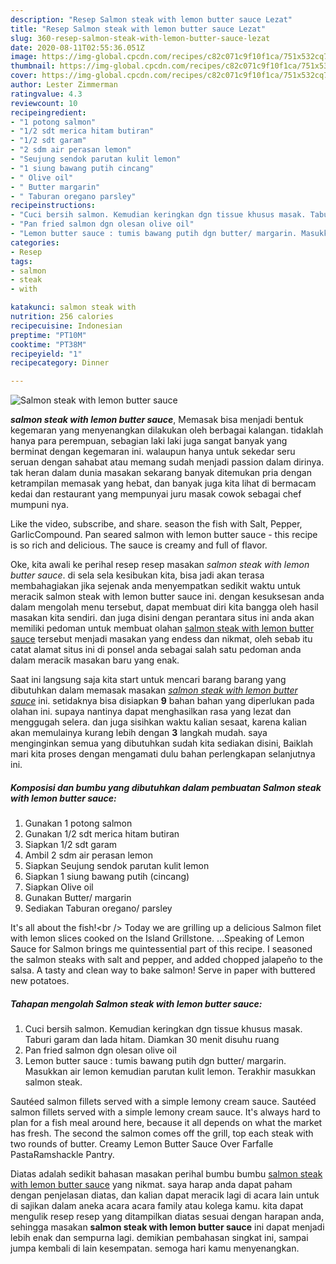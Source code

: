 ```yaml
---
description: "Resep Salmon steak with lemon butter sauce Lezat"
title: "Resep Salmon steak with lemon butter sauce Lezat"
slug: 360-resep-salmon-steak-with-lemon-butter-sauce-lezat
date: 2020-08-11T02:55:36.051Z
image: https://img-global.cpcdn.com/recipes/c82c071c9f10f1ca/751x532cq70/salmon-steak-with-lemon-butter-sauce-foto-resep-utama.jpg
thumbnail: https://img-global.cpcdn.com/recipes/c82c071c9f10f1ca/751x532cq70/salmon-steak-with-lemon-butter-sauce-foto-resep-utama.jpg
cover: https://img-global.cpcdn.com/recipes/c82c071c9f10f1ca/751x532cq70/salmon-steak-with-lemon-butter-sauce-foto-resep-utama.jpg
author: Lester Zimmerman
ratingvalue: 4.3
reviewcount: 10
recipeingredient:
- "1 potong salmon"
- "1/2 sdt merica hitam butiran"
- "1/2 sdt garam"
- "2 sdm air perasan lemon"
- "Seujung sendok parutan kulit lemon"
- "1 siung bawang putih cincang"
- " Olive oil"
- " Butter margarin"
- " Taburan oregano parsley"
recipeinstructions:
- "Cuci bersih salmon. Kemudian keringkan dgn tissue khusus masak. Taburi garam dan lada hitam. Diamkan 30 menit disuhu ruang"
- "Pan fried salmon dgn olesan olive oil"
- "Lemon butter sauce : tumis bawang putih dgn butter/ margarin. Masukkan air lemon kemudian parutan kulit lemon. Terakhir masukkan salmon steak."
categories:
- Resep
tags:
- salmon
- steak
- with

katakunci: salmon steak with 
nutrition: 256 calories
recipecuisine: Indonesian
preptime: "PT10M"
cooktime: "PT38M"
recipeyield: "1"
recipecategory: Dinner

---
```



![Salmon steak with lemon butter sauce](https://img-global.cpcdn.com/recipes/c82c071c9f10f1ca/751x532cq70/salmon-steak-with-lemon-butter-sauce-foto-resep-utama.jpg)

<b><i>salmon steak with lemon butter sauce</i></b>, Memasak bisa menjadi bentuk kegemaran yang menyenangkan dilakukan oleh berbagai kalangan. tidaklah hanya para perempuan, sebagian laki laki juga sangat banyak yang berminat dengan kegemaran ini. walaupun hanya untuk sekedar seru seruan dengan sahabat atau memang sudah menjadi passion dalam dirinya. tak heran dalam dunia masakan sekarang banyak ditemukan pria dengan ketrampilan memasak yang hebat, dan banyak juga kita lihat di bermacam kedai dan restaurant yang mempunyai juru masak cowok sebagai chef mumpuni nya.

Like the video, subscribe, and share. season the fish with Salt, Pepper, GarlicCompound. Pan seared salmon with lemon butter sauce - this recipe is so rich and delicious. The sauce is creamy and full of flavor.

Oke, kita awali ke perihal resep resep masakan <i>salmon steak with lemon butter sauce</i>. di sela sela kesibukan kita, bisa jadi akan terasa membahagiakan jika sejenak anda menyempatkan sedikit waktu untuk meracik salmon steak with lemon butter sauce ini. dengan kesuksesan anda dalam mengolah menu tersebut, dapat membuat diri kita bangga oleh hasil masakan kita sendiri. dan juga disini dengan perantara situs ini anda akan memiliki pedoman untuk membuat olahan <u>salmon steak with lemon butter sauce</u> tersebut menjadi masakan yang endess dan nikmat, oleh sebab itu catat alamat situs ini di ponsel anda sebagai salah satu pedoman anda dalam meracik masakan baru yang enak.


Saat ini langsung saja kita start untuk mencari barang barang yang dibutuhkan dalam memasak masakan <u><i>salmon steak with lemon butter sauce</i></u> ini. setidaknya bisa disiapkan <b>9</b> bahan bahan yang diperlukan pada olahan ini. supaya nantinya dapat menghasilkan rasa yang lezat dan menggugah selera. dan juga sisihkan waktu kalian sesaat, karena kalian akan memulainya kurang lebih dengan <b>3</b> langkah mudah. saya menginginkan semua yang dibutuhkan sudah kita sediakan disini, Baiklah mari kita proses dengan mengamati dulu bahan perlengkapan selanjutnya ini.

<!--inarticleads1-->

##### Komposisi dan bumbu yang dibutuhkan dalam pembuatan Salmon steak with lemon butter sauce:

1. Gunakan 1 potong salmon
1. Gunakan 1/2 sdt merica hitam butiran
1. Siapkan 1/2 sdt garam
1. Ambil 2 sdm air perasan lemon
1. Siapkan Seujung sendok parutan kulit lemon
1. Siapkan 1 siung bawang putih (cincang)
1. Siapkan  Olive oil
1. Gunakan  Butter/ margarin
1. Sediakan  Taburan oregano/ parsley


It&#39;s all about the fish!&lt;br /&gt; Today we are grilling up a delicious Salmon filet with lemon slices cooked on the Island Grillstone. …Speaking of Lemon Sauce for Salmon brings me quintessential part of this recipe. I seasoned the salmon steaks with salt and pepper, and added chopped jalapeño to the salsa. A tasty and clean way to bake salmon! Serve in paper with buttered new potatoes. 

<!--inarticleads2-->

##### Tahapan mengolah Salmon steak with lemon butter sauce:

1. Cuci bersih salmon. Kemudian keringkan dgn tissue khusus masak. Taburi garam dan lada hitam. Diamkan 30 menit disuhu ruang
1. Pan fried salmon dgn olesan olive oil
1. Lemon butter sauce : tumis bawang putih dgn butter/ margarin. Masukkan air lemon kemudian parutan kulit lemon. Terakhir masukkan salmon steak.


Sautéed salmon fillets served with a simple lemony cream sauce. Sautéed salmon fillets served with a simple lemony cream sauce. It&#39;s always hard to plan for a fish meal around here, because it all depends on what the market has fresh. The second the salmon comes off the grill, top each steak with two rounds of butter. Creamy Lemon Butter Sauce Over Farfalle PastaRamshackle Pantry. 

Diatas adalah sedikit bahasan masakan perihal bumbu bumbu <u>salmon steak with lemon butter sauce</u> yang nikmat. saya harap anda dapat paham dengan penjelasan diatas, dan kalian dapat meracik lagi di acara lain untuk di sajikan dalam aneka acara acara family atau kolega kamu. kita dapat mengulik resep resep yang ditampilkan diatas sesuai dengan harapan anda, sehingga masakan <b>salmon steak with lemon butter sauce</b> ini dapat menjadi lebih enak dan sempurna lagi. demikian pembahasan singkat ini, sampai jumpa kembali di lain kesempatan. semoga hari kamu menyenangkan.
